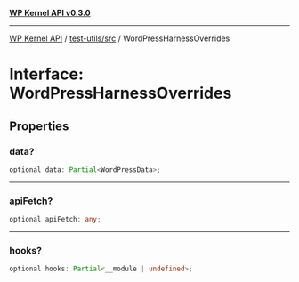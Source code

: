 [**WP Kernel API v0.3.0**](../../../README.md)

---

[WP Kernel API](../../../README.md) / [test-utils/src](../README.md) / WordPressHarnessOverrides

# Interface: WordPressHarnessOverrides

## Properties

### data?

```ts
optional data: Partial<WordPressData>;
```

---

### apiFetch?

```ts
optional apiFetch: any;
```

---

### hooks?

```ts
optional hooks: Partial<__module | undefined>;
```
